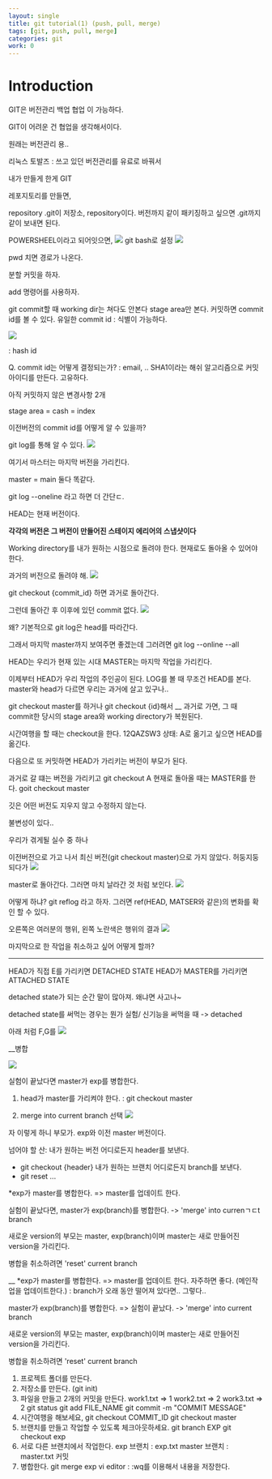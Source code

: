 ```yaml
---
layout: single
title: git tutorial(1) (push, pull, merge)
tags: [git, push, pull, merge]
categories: git
work: 0
---
```

# Introduction
GIT은 
버전관리 백업 협업 이 가능하다.
 
GIT이 어려운 건
협업을 생각해서이다.

원래는 버전관리 용..

리눅스 토발즈
: 쓰고 있던 버전관리를 유료로 바꿔서

내가 만들게 한게 GIT

레포지토리를 만들면,

repository
.git이 저장소, repository이다.
버전까지 같이 패키징하고 싶으면 .git까지 같이 보내면 된다.


POWERSHEEL이라고 되어잇으면,
![](./../../../assets/images/2022-10-11-git2_images/1665455217970.png)
git bash로 설정
![](./../../../assets/images/2022-10-11-git2_images/1665455205209.png)

pwd 치면 경로가 나온다.

분할 커밋을 하자.

add 명령어를 사용하자.

git commit할 때 working dir는 쳐다도 안본다
stage area만 본다.
커밋하면 commit id를 볼 수 있다.
유일한 commit id : 식별이 가능하다.

![](./../../../assets/images/(TODO)2022-10-11-git2_images/1665456491729.png)

: hash id

Q. commit id는 어떻게 결정되는가?
: email, .. SHA1이라는 해쉬 알고리즘으로 커밋 아이디를 만든다.
고유하다.

아직 커밋하지 않은 변경사항 2개

stage area = cash = index

이전버전의 commit id를 어떻게 알 수 있을까?

git log를 통해 알 수 있다.
![](./../../../assets/images/(TODO)2022-10-11-git2_images/1665461524585.png)

여기서 마스터는 마지막 버전을 가리킨다.

master = main 둘다 똑같다. 

git log --oneline 라고 하면 더 간단ㄷ.

HEAD는 현재 버전이다.

**각각의 버전은 그 버전이 만들어진 스테이지 에리어의 스냅샷이다**

Working directory를 내가 원하는 시점으로 돌려야 한다.
현재로도 돌아올 수 있어야 한다.

과거의 버전으로 돌려야 해.
![](./../../../assets/images/(TODO)2022-10-11-git2_images/1665462495440.png)

git checkout {commit_id}
하면 과거로 돌아간다.

그런데 돌아간 후 이후에 있던 commit 없다.
![](./../../../assets/images/(TODO)2022-10-11-git2_images/1665462723046.png)

왜?
기본적으로 git log은 head를 따라간다.

그래서 마지막 master까지 보여주면 좋겠는데 그러려면
git log --online --all

HEAD는 우리가 현재 있는 시대
MASTER는 마지막 작업을 가리킨다.

이제부터 HEAD가 우리 작업의 주인공이 된다.
LOG를 볼 때 무조건 HEAD를 본다.
master와 head가 다르면 우리는 과거에 살고 있구나..

git checkout master를 하거나
git checkout {id}해서
__
과거로 가면, 그 때 commit한 당시의 stage area와 working directory가 복원된다.

시간여행을 할 때는 checkout을 한다.
12QAZSW3
상태: 
A로 옮기고 싶으면 HEAD를 옮긴다. 

다음으로 또 커밋하면
HEAD가 가리키는 버전이 부모가 된다.

과거로 갈 떄는 버전을 가리키고
git checkout A
현재로 돌아올 때는 MASTER를 한다.
goit checkout master


깃은 어떤 버전도 지우지 않고 수정하지 않는다.

불변성이 있다..


우리가 겪게될 실수 중 하나

이전버전으로 가고 나서 최신 버전(git checkout master)으로 가지 않았다.
허둥지둥되다가
![](./../../../assets/images/(TODO)2022-10-11-git2_images/1665465835218.png)

master로 돌아간다. 그러면 마치 날라간 것 처럼 보인다.
![](./../../../assets/images/(TODO)2022-10-11-git2_images/1665465839700.png)

어떻게 하냐?
git reflog 라고 하자.
그러면 ref(HEAD, MATSER와 같은)의 변화를 확인 할 수 있다.

오른쪽은 여러분의 행위, 왼쪽 노란색은 행위의 결과
![](./../../../assets/images/(TODO)2022-10-11-git2_images/1665465905650.png)

마지막으로 한 작업을 취소하고 싶어 어떻게 할까?



___
HEAD가 직접 E를 가리키면 DETACHED STATE
HEAD가 MASTER를 가리키면 ATTACHED STATE

detached state가 되는 순간 말이 많아져.
왜냐면 사고나~

detached state를 써먹는 경우는 뭔가
실험/ 신기능을 써먹을 때
-> detached

아래 처럼 F,G를 
![](./../../../assets/images/(TODO)2022-10-11-git2_images/1665466635012.png)



__병합

![](./../../../assets/images/(TODO)2022-10-11-git2_images/1665468374218.png)

실험이 끝났다면 master가 exp를 병합한다.

1. head가 master를 가리켜야 한다.
: git checkout master

2. merge into current branch 선택
![](./../../../assets/images/(TODO)2022-10-11-git2_images/1665468647913.png)

자 이렇게 하니 부모가. exp와 이전 master 버전이다.

넘어야 할 산:
내가 원하는 버전 어디로든지 header를 보낸다.
- git checkout {header}
내가 원하는 브랜치 어디로든지 branch를 보낸다.
- git reset ...


*exp가 master를 병합한다. => master를 업데이트 한다.

실험이 끝났다면, master가 exp(branch)를 병합한다.
-> 'merge' into currenㄱㄷt branch

새로운 version의 부모는 master, exp(branch)이며 
master는 새로 만들어진 version을 가리킨다.

병합을 취소하려면 'reset' current branch



__
*exp가 master를 병합한다. => master를 업데이트 한다. 자주하면 좋다. (메인작업을 업데이트한다.)
: branch가 오래 동안 떨어져 있다면.. 그렇다..

master가 exp(branch)를 병합한다. => 실험이 끝났다.
-> 'merge' into current branch

새로운 version의 부모는 master, exp(branch)이며 
master는 새로 만들어진 version을 가리킨다.

병합을 취소하려면 'reset' current branch



1. 프로젝트 폴더를 만든다. 
2. 저장소를 만든다. (git init)
3. 파일을 만들고 2개의 커밋을 만든다. 
work1.txt => 1
work2.txt => 2
work3.txt => 2
git status
git add FILE_NAME
git commit -m "COMMIT MESSAGE"
4. 시간여행을 해보세요,
git checkout COMMIT_ID
git checkout master 
5. 브랜치를 만들고 작업할 수 있도록 체크아웃하세요. 
git branch EXP
git checkout exp 
6. 서로 다른 브랜치에서 작업한다. 
	exp 브랜치 : exp.txt 
	master 브랜치 : master.txt 커밋
7. 병합한다.
	git merge exp 
	vi editor : :wq를 이용해서 내용을 저장한다.

